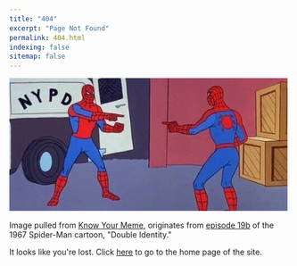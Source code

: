 ```yaml
---
title: "404"
excerpt: "Page Not Found"
permalink: 404.html
indexing: false
sitemap: false
---
```


![?](images/spidermen.jpg)

Image pulled from [Know Your Meme](https://knowyourmeme.com/memes/spider-man-pointing-at-spider-man), originates from [episode 19b](https://youtu.be/TPmXYGgyc2w) of the 1967 Spider-Man cartoon, "Double Identity."

It looks like you're lost.  Click [here](index.html) to go to the home page of the site.
